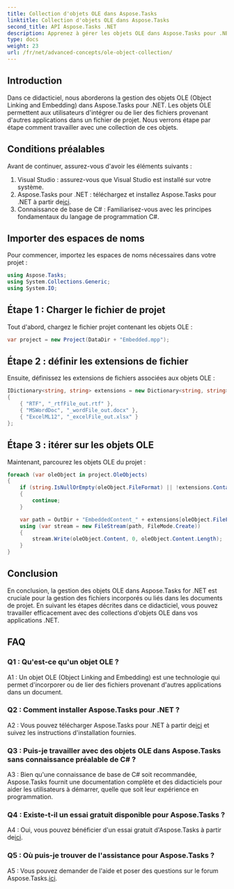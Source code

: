 ```yaml
---
title: Collection d'objets OLE dans Aspose.Tasks
linktitle: Collection d'objets OLE dans Aspose.Tasks
second_title: API Aspose.Tasks .NET
description: Apprenez à gérer les objets OLE dans Aspose.Tasks pour .NET avec ce didacticiel complet. Maîtrisez sans effort la gestion des fichiers intégrés dans les documents de projet.
type: docs
weight: 23
url: /fr/net/advanced-concepts/ole-object-collection/
---
```

## Introduction

Dans ce didacticiel, nous aborderons la gestion des objets OLE (Object Linking and Embedding) dans Aspose.Tasks pour .NET. Les objets OLE permettent aux utilisateurs d'intégrer ou de lier des fichiers provenant d'autres applications dans un fichier de projet. Nous verrons étape par étape comment travailler avec une collection de ces objets.

## Conditions préalables

Avant de continuer, assurez-vous d'avoir les éléments suivants :

1. Visual Studio : assurez-vous que Visual Studio est installé sur votre système.
2.  Aspose.Tasks pour .NET : téléchargez et installez Aspose.Tasks pour .NET à partir de[ici](https://releases.aspose.com/tasks/net/).
3. Connaissance de base de C# : Familiarisez-vous avec les principes fondamentaux du langage de programmation C#.

## Importer des espaces de noms

Pour commencer, importez les espaces de noms nécessaires dans votre projet :

```csharp
using Aspose.Tasks;
using System.Collections.Generic;
using System.IO;


```

## Étape 1 : Charger le fichier de projet

Tout d'abord, chargez le fichier projet contenant les objets OLE :

```csharp
var project = new Project(DataDir + "Embedded.mpp");
```

## Étape 2 : définir les extensions de fichier

Ensuite, définissez les extensions de fichiers associées aux objets OLE :

```csharp
IDictionary<string, string> extensions = new Dictionary<string, string>
{
    { "RTF", "_rtfFile_out.rtf" },
    { "MSWordDoc", "_wordFile_out.docx" },
    { "ExcelML12", "_excelFile_out.xlsx" }
};
```

## Étape 3 : itérer sur les objets OLE

Maintenant, parcourez les objets OLE du projet :

```csharp
foreach (var oleObject in project.OleObjects)
{
    if (string.IsNullOrEmpty(oleObject.FileFormat) || !extensions.ContainsKey(oleObject.FileFormat))
    {
        continue;
    }

    var path = OutDir + "EmbeddedContent_" + extensions[oleObject.FileFormat];
    using (var stream = new FileStream(path, FileMode.Create))
    {
        stream.Write(oleObject.Content, 0, oleObject.Content.Length);
    }
}
```

## Conclusion

En conclusion, la gestion des objets OLE dans Aspose.Tasks for .NET est cruciale pour la gestion des fichiers incorporés ou liés dans les documents de projet. En suivant les étapes décrites dans ce didacticiel, vous pouvez travailler efficacement avec des collections d'objets OLE dans vos applications .NET.

## FAQ

### Q1 : Qu'est-ce qu'un objet OLE ?

A1 : Un objet OLE (Object Linking and Embedding) est une technologie qui permet d'incorporer ou de lier des fichiers provenant d'autres applications dans un document.

### Q2 : Comment installer Aspose.Tasks pour .NET ?

 A2 : Vous pouvez télécharger Aspose.Tasks pour .NET à partir de[ici](https://releases.aspose.com/tasks/net/) et suivez les instructions d'installation fournies.

### Q3 : Puis-je travailler avec des objets OLE dans Aspose.Tasks sans connaissance préalable de C# ?

A3 : Bien qu'une connaissance de base de C# soit recommandée, Aspose.Tasks fournit une documentation complète et des didacticiels pour aider les utilisateurs à démarrer, quelle que soit leur expérience en programmation.

### Q4 : Existe-t-il un essai gratuit disponible pour Aspose.Tasks ?

 A4 : Oui, vous pouvez bénéficier d'un essai gratuit d'Aspose.Tasks à partir de[ici](https://releases.aspose.com/).

### Q5 : Où puis-je trouver de l'assistance pour Aspose.Tasks ?

 A5 : Vous pouvez demander de l'aide et poser des questions sur le forum Aspose.Tasks.[ici](https://forum.aspose.com/c/tasks/15).